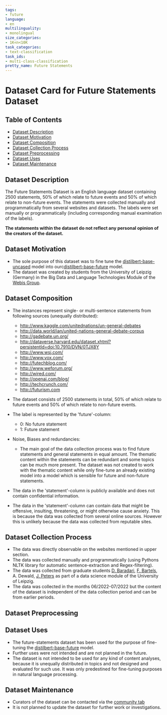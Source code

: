 ```yaml
---
tags:
- future
language:
- en
multilinguality:
- monolingual
size_categories:
- 1K<n<10K
task_categories:
- text-classification
task_ids:
- multi-class-classification
pretty_name: Future Statements
---
```

# Dataset Card for Future Statements Dataset
## Table of Contents

- [Dataset Description](#dataset-description)
- [Dataset Motivation](#dataset-motivation)
- [Dataset Composition](#dataset-composition)
- [Dataset Collection Process](#dataset-collection-process)
- [Dataset Preprocessing](#dataset-preprocessing)
- [Dataset Uses](#dataset-uses)
- [Dataset Maintenance](#dataset-maintenance)

## Dataset Description

The Future Statements Dataset is an English language dataset containing 2500 statements, 50% of which relate to future events and 50% of which relate to non-future events. The statements were collected manually and programmatically from several websites and datasets. The labels were set manually or programmatically (including corresponding manual examination of the labels).

**The statements within the dataset do not reflect any personal opinion of the creators of the dataset.**

## Dataset Motivation

- The sole purpose of this dataset was to fine tune the [distilbert-base-uncased](https://huggingface.co/distilbert-base-uncased) model into ourc[distilbert-base-future](https://huggingface.co/fidsinn/distilbert-base-future) model.
- The dataset was created by students from the University of Leipzig (Germany) in the Big Data and Language Technologies Module of the [Webis Group](https://huggingface.co/webis).

## Dataset Composition

- The instances represent single- or multi-sentence statements from following sources (unequally distributed):
  - http://www.kaggle.com/unitednations/un-general-debates
  - http://data.world/ian/united-nations-general-debate-corpus
  - http://gadebate.un.org/
  - http://dataverse.harvard.edu/dataset.xhtml?persistentId=doi:10.7910/DVN/0TJX8Y
  - http://www.wsj.com/
  - http://www.vox.com/
  - http://futechblog.com/
  - http://www.weforum.org/
  - http://wired.com/
  - http://openai.com/blog/
  - http://techcrunch.com/
  - http://futurism.com
  
- The dataset consists of 2500 statements in total, 50% of which relate to future events and 50% of which relate to non-future events.
- The label is represented by the 'future'-column:
  - 0: No future statement
  - 1: Future statement
  
- Noise, Biases and redundancies:
  - The main goal of the data collection process was to find future statements and general statements in equal amount. The thematic content within the statements can be redundant and some topics can be much more present. The dataset was not created to work with the thematic content while only fine-tune an already existing model into a model which is sensible for future and non-future statements.
  
- The data in the 'statement'-column is publicly available and does not contain confidential information.
- The data in the 'statement'-column can contain data that might be offensive, insulting, threatening, or might otherwise cause anxiety. This is because the data was collected from several online sources. However this is unlikely because the data was collected from reputable sites.

## Dataset Collection Process
- The data was directly observable on the websites mentioned in upper section.
- The data was collected manually and programmatically (using Pythons NLTK library for automatic sentence-extraction and Regex-filtering).
- The data was collected from graduate students [D. Baradari](https://huggingface.co/Dunya), [F. Bartels](https://huggingface.co/fidsinn), A. Dewald, [J. Peters](https://huggingface.co/jpeters92) as part of a data science module of the University of Leipzig.
- The data was collected in the months 06/2022-07/2022 but the content of the dataset is independent of the data collection period and can be from earlier periods.

## Dataset Preprocessing

## Dataset Uses

- The future-statements dataset has been used for the purpose of fine-tuning the [distilbert-base-future](https://huggingface.co/fidsinn/distilbert-base-future) model.
- Further uses were not intended and are not planned in the future.
- The dataset is not intended to be used for any kind of content analyses, because it is unequally distributed in topics and not designed and evaluated for such use. It was only predestined for fine-tuning purposes in natural language processing.

## Dataset Maintenance

- Curators of the dataset can be contacted via the [community tab](https://huggingface.co/datasets/fidsinn/future-statements/discussions)
- It is not planned to update the dataset for further work or investigations.